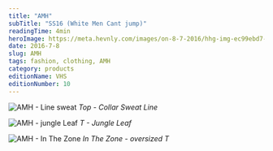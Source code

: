 ```yaml
---
title: "AMH"
subTitle: "SS16 (White Men Cant jump)"
readingTime: 4min
heroImage: https://meta.hevnly.com/images/on-8-7-2016/hhg-img-ec99ebd7-c447-4c5f-a72f-fd1b6a05d516.png
date: 2016-7-8
slug: AMH
tags: fashion, clothing, AMH
category: products
editionName: VHS
editionNumber: 10
---
```



![AMH - Line sweat](https://meta.hevnly.com/images/on-8-7-2016/hhg-img-239edc2e-11f5-43b4-996e-0f7670038178.png)
*Top - Collar Sweat Line*



![AMH - jungle Leaf](https://meta.hevnly.com/images/on-8-7-2016/hhg-img-962420b3-46a1-4b08-9c18-903ab6f58234.png)
*T - Jungle Leaf*



![AMH - In The Zone](https://meta.hevnly.com/images/on-8-7-2016/hhg-img-9a6acb27-5956-49cd-a3fd-eb5fcd67f31e.png)
*In The Zone - oversized T*
